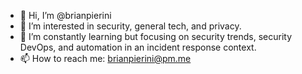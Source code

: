 - 👋 Hi, I’m @brianpierini
- 👀 I’m interested in security, general tech, and privacy.
- 🌱 I’m constantly learning but focusing on security trends, security DevOps, and automation in an incident response context. 
- 📫 How to reach me: brianpierini@pm.me  

<!---
brianpierini/brianpierini is a ✨ special ✨ repository because its `README.md` (this file) appears on your GitHub profile.
You can click the Preview link to take a look at your changes.
--->
